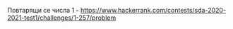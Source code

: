 Повтарящи се числа 1 - https://www.hackerrank.com/contests/sda-2020-2021-test1/challenges/1-257/problem
